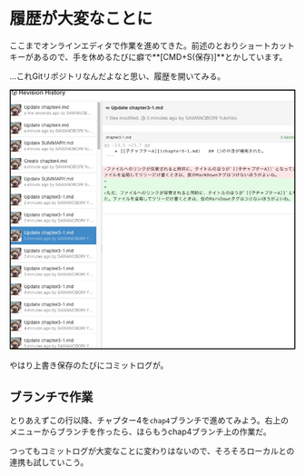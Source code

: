 # 履歴が大変なことに

ここまでオンラインエディタで作業を進めてきた。前述のとおりショートカットキーがあるので、手を休めるたびに癖で**[CMD+S(保存)]**とかしています。

...これGitリポジトリなんだよなと思い、履歴を開いてみる。

![](history.jpg)

やはり上書き保存のたびにコミットログが。


## ブランチで作業

とりあえずこの行以降、チャプター4を`chap4`ブランチで進めてみよう。右上のメニューからブランチを作ったら、ほらもうchap4ブランチ上の作業だ。

つってもコミットログが大変なことに変わりはないので、そろそろローカルとの連携も試していこう。

